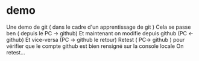 # demo
Une demo de git ( dans le cadre d'un apprentissage de git )
Cela se passe ben ( depuis le PC -> github) 
Et maintenant on modifie depuis github (PC <- github)
Et vice-versa (PC -> github le retour)
Retest ( PC-> github ) pour vérifier que le compte github est bien rensigné sur la console locale
On retest...
